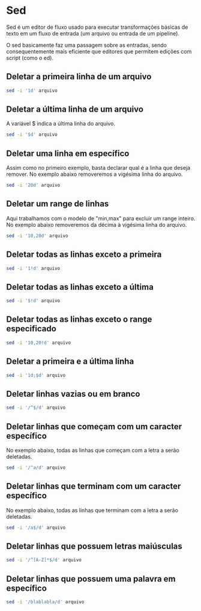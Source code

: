 # Sed

Sed é um editor de fluxo usado para executar transformações básicas de texto em um fluxo de entrada (um arquivo ou entrada de um pipeline).

O sed basicamente faz uma passagem sobre as entradas, sendo consequentemente mais eficiente que editores que permitem edições com script (como o ed).

## Deletar a primeira linha de um arquivo

```bash
sed -i '1d' arquivo
```

## Deletar a última linha de um arquivo

A variável $ indica a última linha do arquivo.

```bash
sed -i '$d' arquivo
```

## Deletar uma linha em específico

Assim como no primeiro exemplo, basta declarar qual é a linha que deseja remover. No exemplo abaixo removeremos a vigésima linha do arquivo.

```bash
sed -i '20d' arquivo
```

## Deletar um range de linhas

Aqui trabalhamos com o modelo de "min,max" para excluir um range inteiro. No exemplo abaixo removeremos da décima à vigésima linha do arquivo.

```bash
sed -i '10,20d' arquivo
```

## Deletar todas as linhas exceto a primeira

```bash
sed -i '1!d' arquivo
```

## Deletar todas as linhas exceto a última

```bash
sed -i '$!d' arquivo
```

## Deletar todas as linhas exceto o range especificado

```bash
sed -i '10,20!d' arquivo
```

## Deletar a primeira e a última linha

```bash
sed -i '1d;$d' arquivo
```

## Deletar linhas vazias ou em branco

```bash
sed -i '/^$/d' arquivo
```

## Deletar linhas que começam com um caracter específico

No exemplo abaixo, todas as linhas que começam com a letra a serão deletadas.

```bash
sed -i '/^a/d' arquivo
```

## Deletar linhas que terminam com um caracter específico

No exemplo abaixo, todas as linhas que terminam com a letra a serão deletadas.

```bash
sed -i '/a$/d' arquivo
```

## Deletar linhas que possuem letras maiúsculas

```bash
sed -i '/^[A-Z]*$/d' arquivo
```

## Deletar linhas que possuem uma palavra em específico

```bash
sed -i '/blablabla/d' arquivo
```
